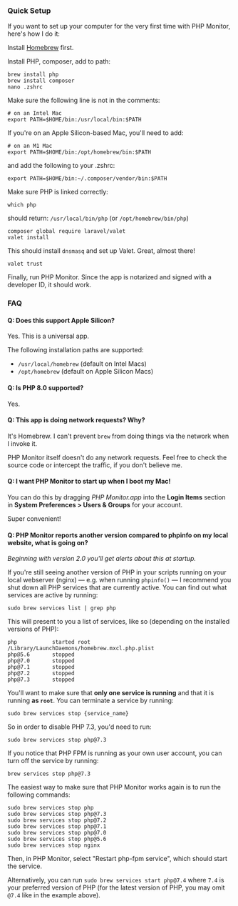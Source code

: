 ### Quick Setup

If you want to set up your computer for the very first time with PHP Monitor, here's how I do it:

Install [Homebrew](https://brew.sh) first.

Install PHP, composer, add to path:

    brew install php
    brew install composer
    nano .zshrc

Make sure the following line is not in the comments:

    # on an Intel Mac
    export PATH=$HOME/bin:/usr/local/bin:$PATH

If you're on an Apple Silicon-based Mac, you'll need to add: 

    # on an M1 Mac
    export PATH=$HOME/bin:/opt/homebrew/bin:$PATH

and add the following to your .zshrc:

    export PATH=$HOME/bin:~/.composer/vendor/bin:$PATH

Make sure PHP is linked correctly:

    which php

should return: `/usr/local/bin/php` (or `/opt/homebrew/bin/php`)

    composer global require laravel/valet
    valet install

This should install `dnsmasq` and set up Valet. Great, almost there!

    valet trust

Finally, run PHP Monitor. Since the app is notarized and signed with a developer ID, it should work.

### FAQ

#### Q: Does this support Apple Silicon?

Yes. This is a universal app.

The following installation paths are supported:

* `/usr/local/homebrew` (default on Intel Macs)
* `/opt/homebrew` (default on Apple Silicon Macs)

#### Q: Is PHP 8.0 supported?

Yes.

#### Q: This app is doing network requests? Why?

It's Homebrew. I can't prevent `brew` from doing things via the network when I invoke it.

PHP Monitor itself doesn't do any network requests. Feel free to check the source code or intercept the traffic, if you don't believe me.

#### Q: I want PHP Monitor to start up when I boot my Mac!

You can do this by dragging *PHP Monitor.app* into the **Login Items** section in **System Preferences > Users & Groups** for your account.

Super convenient!

#### Q: PHP Monitor reports another version compared to phpinfo on my local website, what is going on?

_Beginning with version 2.0 you'll get alerts about this at startup._

If you're still seeing another version of PHP in your scripts running on your local webserver (nginx) — e.g. when running `phpinfo()` — I recommend you shut down all PHP services that are currently active. You can find out what services are active by running:

    sudo brew services list | grep php

This will present to you a list of services, like so (depending on the installed versions of PHP):

```
php           started root /Library/LaunchDaemons/homebrew.mxcl.php.plist
php@5.6       stopped
php@7.0       stopped
php@7.1       stopped
php@7.2       stopped
php@7.3       stopped
```

You'll want to make sure that **only one service is running** and that it is running **as `root`**. You can terminate a service by running:

    sudo brew services stop {service_name}

So in order to disable PHP 7.3, you'd need to run:

    sudo brew services stop php@7.3

If you notice that PHP FPM is running as your own user account, you can turn off the service by running:

    brew services stop php@7.3

The easiest way to make sure that PHP Monitor works again is to run the following commands:

    sudo brew services stop php
    sudo brew services stop php@7.3
    sudo brew services stop php@7.2
    sudo brew services stop php@7.1
    sudo brew services stop php@7.0
    sudo brew services stop php@5.6
    sudo brew services stop nginx

Then, in PHP Monitor, select "Restart php-fpm service", which should start the service. 

Alternatively, you can run `sudo brew services start php@7.4` where `7.4` is your preferred version of PHP (for the latest version of PHP, you may omit `@7.4` like in the example above).
